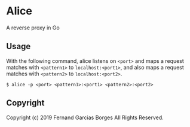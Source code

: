 # Alice

A reverse proxy in Go

## Usage

With the following command, alice listens on `<port>` and maps a request matches with `<pattern1>` to `localhost:<port1>`,
and also maps a request matches with `<pattern2>` to `localhost:<port2>`.

    $ alice -p <port> <pattern1>:<port1> <pattern2>:<port2>

## Copyright

Copyright (c) 2019 Fernand Garcias Borges All Rights Reserved.

